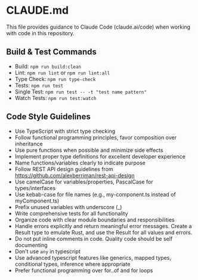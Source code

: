 # CLAUDE.md

This file provides guidance to Claude Code (claude.ai/code) when working with code in this repository.

## Build & Test Commands

- Build: `npm run build:clean`
- Lint: `npm run lint` or `npm run lint:all`
- Type Check: `npm run type-check`
- Tests: `npm run test`
- Single Test: `npm run test -- -t "test name pattern"`
- Watch Tests: `npm run test:watch`

## Code Style Guidelines

- Use TypeScript with strict type checking
- Follow functional programming principles, favor composition over inheritance
- Use pure functions when possible and minimize side effects
- Implement proper type definitions for excellent developer experience
- Name functions/variables clearly to indicate purpose
- Follow REST API design guidelines from https://github.com/alexberriman/rest-api-design
- Use camelCase for variables/properties, PascalCase for types/interfaces
- Use kebab-case for file names (e.g., my-component.ts instead of myComponent.ts)
- Prefix unused variables with underscore (\_)
- Write comprehensive tests for all functionality
- Organize code with clear module boundaries and responsibilities
- Handle errors explicitly and return meaningful error messages. Create a Result type to emulate Rust, and use the Result for all values and errors.
- Do not put inline comments in code. Quality code should be self documenting
- Don't use `any` in typescript
- Use advanced typescript features like generics, mapped types, conditional types, inference where appropriate
- Prefer functional programming over for..of and for loops
